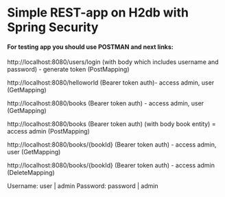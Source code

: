 # Simple REST-app on H2db with Spring Security

#### For testing app you should use POSTMAN and next links:
http://localhost:8080/users/login (with body which includes username and password)  -  generate token (PostMapping)

http://localhost:8080/helloworld (Bearer token auth)- access admin, user (GetMapping)

http://localhost:8080/books (Bearer token auth) - access admin, user (GetMapping)

http://localhost:8080/books (Bearer token auth) (with body book entity) = access admin (PostMapping)

http://localhost:8080/books/{bookId} (Bearer token auth) - access admin, user (GetMapping)

http://localhost:8080/books/{bookId} (Bearer token auth) - access admin  (DeleteMapping)

Username: user   |   admin
Password: password | admin




